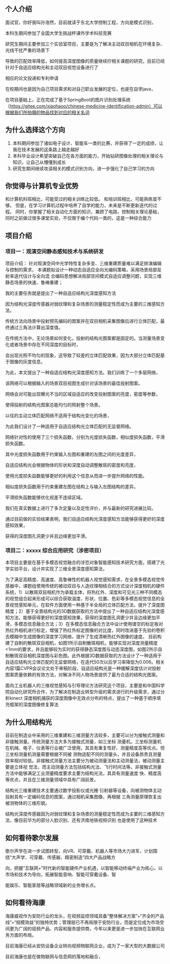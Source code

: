 <!--
 * @Author: 孙浩然
 * @Date: 2020-09-09 08:10:18
 * @LastEditors: 孙浩然
 * @LastEditTime: 2020-09-22 12:26:08
 * @FilePath: \docs\4.interview\个人.md
 * @博客地址: 个人博客，如果各位客官觉得不错，请点个赞，谢谢。[地址](https://codefool0307.github.io/Java-Point/#/)，如对源码有异议请在我的博客中提问
-->
## 个人介绍

面试官，你好我叫孙浩然，目前就读于东北大学控制工程，方向是模式识别，

本科生期间参加了全国大学生挑战杯课外学术科技竞赛

研究生期间主要参加三个实验室项目，主要是为了解决主动双目相机在环境复杂、光线干扰严重的场景下

导致的匹配效率降低，如何提高深度图像的质量继续拧相关课题的研究，目前已经针对于自适应结构光和主动双目视觉设备进行了

相应的论文投递和专利申请

在校期间也是因为自己项目需求和对自己职业发展的定位，也是在自学java，

在项目基础上，正在完成了基于SpringBoot的图片识别处理系统（https://gitee.com/xiaohaoo/chinese-medicine-identification-admin）可以根据我们所拍摄的物品找到对应的相关名词


## 为什么选择这个方向

1. 本科期间参加了诸如电子设计、智能车一类的比赛，并获得了一定的成绩，让我在技术发展的这条路上越走越好
2. 本科毕业设计希望突破自己在各方面的能力，开始钻研图像处理的相关理论与知识，让自己从懵懂到成长
3. 研究生期间继续攻读相关的模式识别方向，进一步强化了自己学习的方向

## 你觉得与计算机专业优势

和计算机科班相比，可能受过的相关训练比较低。
和培训班相比，可能熟练度不够。
但是，在学习计算机过程中培养了自学的能力，未来是不断更新迭代的过程。
同时，你掌握了相关自动化方面的知识，兼顾了电路，控制相关理论基础，
同时之前做过很多课堂实验，不仅限于编个代码一类的，这是一种综合能力

## 项目介绍

### 项目一：观演空间静态感知技术与系统研发

项目介绍： 针对观演空间中光学特性复杂多变、三维重建质量难以满足排演编辑与控制的需求，
           本课题拟设计一种动态自适应全向光编码策略，采用场景局部反射率迭代估计与全向混
           合编码思想解决局部空间模式自适应调整问题，实现三维静态场景的快速、鲁棒重建；

我的主要任务就是提出了一种自适应结构光深度感知方法

因为结构光深度传感器对弱纹理和复杂场景的测量稳定性而成为主要的三维感知方法。

传统方法向场景中投射预先编码的图案并在双目相机采集图像后进行立体匹配，最终通过三角法计算出深度值。

在传统方法中，无论场景如何变化，投射的结构光图案都是固定的。当测量场景变化或者场景中存在不同深度的目标时，

会出现光照不均匀的现象，这导致了较差的立体匹配效果，因为大部分立体匹配基于图像的灰度信息。

为此，本文提出了一种自适应结构光深度感知方法。我们训练了一个多层网络，

该网络可以根据输入的场景双目视图生成针对该场景的最佳投射图案。

网络会对可能出现曝光不当的区域自适应的改变投射图案的亮度，密度等参数，

使得投射的结构光图案总能均匀的照射整个场景。

以往的主动立体匹配网络不适用于结构光变化的场景，

为此我们设计了一种适用于自适应结构光立体匹配的无监督网络。

网络针对性的使用了三个损失函数，分别为光度损失函数，相似度损失函数，平滑损失函数。

其中光度损失函数用于约束输入左图和重建的左图之间的光度差异，

自适应结构光会根据物体的形状和深度自动调整散斑的密度和亮度，

使用光度损失函数能够更好的利用这个信息从而进一步提升网络的性能。

相似度损失函数用于约束重建左图在结构上与输入左图结构的差异。

平滑损失函数能够优化视差不连续区域。

我们在真实数据上进行了多次定量以及定性评价，并与最新的研究进展比较。

通过目前做的实验结果表明，我们自适应结构光深度感知方法能够获得更好的深度感知效果，

获得的深度图孔洞更少并且边缘更加平滑。




### 项目二：xxxxx 综合应用研究（涉密项目） 

本项目主要是在基于多模态视觉融合的涉恐对象智能感知技术研究方面，搭建了光学实验平台，设计并实现了三维全景深度感知算法，

为了满足高精度、高速度、高鲁棒性的机器人视觉感知需求，在全景多模态视觉传感器中，课题组使用传统的被动双目与人造纹理相结合的方式设计深度相机的硬件系统，1）以散斑双目相机作为承载主体，将热红外、深度和可见光三种不同模态的视觉组合起来形成可以综合获取温度、形状、位置、色彩等多模态视觉信息的全景视觉感知单元，在软件方面使用一种基于半全局的立体匹配方法，提升了深度图精度；2）基于全景结构光的3D数据获取的方法中提出了一种自适应结构光深度感知方法，能够获得更好的深度感知效果，获得的深度图孔洞更少并且边缘更加平滑，多模态信息融合方法；3）在多模态信息融合方法中设计使用镂空的标定板对热红外相机进行标定，增强了热红外标定图像的对比度，同时改进基于先验的卷积去模糊中生成图像的深度学习网络，提升了生成清晰热红外图像的速度。
目前构建了自制的散斑双目相机，如图1所示自制散斑相机，能够实现对深度测量精度<1mm的要求，并且能够较为实时的获得静态深度图与动态深度图，如图2所示自制散斑双目相机深度图与彩色图。此外根据3D数据获取的方法设计了一种适用于自适应结构光立体匹配的无监督网络，在迭代50次以后学习率降低为0.006。相关内容1篇CVPR会议论文处于审稿阶段，自适应结构光是一种缓解深度估计对投射图案质量依赖的有效方法，对解决不同人物场景提供了最为合适的结构光图案。








面向工业机器人的三维视觉感知与引导理论方法研究这个项目，主要是和中国科学院自动化研究所合作，为了解决在制造业转型升级的需求进行的升级需求，通过分析kinect 深度相机捕获的深度图像中无效点分布的特点，提出了一种基于顺序填充框架的深度图像修复算法



## 为什么用结构光

目前在制造业中采用的三维重建和三维测量方法较多，主要可以分为接触式测量和非接触测量。传统测量方法大多为接触式测量，如三坐标
测量机。三坐标测量机在机械、电子、仪表等行业被广泛使用，其具有重复性好、测量精度高等优点。但三坐标测量机测量需要根据不同被
测物适配不同的测量头，并且设备昂贵且测量效率相对较低。非接触式测量方法主要分为被动测量法和主动测量法，被动测量主要是立体视
觉法，而主动测量方法包括结构光法、飞行时间法等。非接触式测量方法中能够满足工业测量精度要求主要为结构光法，其具有测量速度
快、精度高等优点，并且在三维测量领域中具有广阔前景。

结构光三维重建技术主要通过数字投影仪或光栅
衍射器等设备，向被测物体主动投射具有一定编码信息的图案，通过相机采集图像，再根据
三角测量原理恢复出被测物体的三维形貌。

结构光深度传感器因为对弱纹理和复杂场景的测量稳定性而成为主要的三维感知方法，像目前华为的部分人脸识别、还有济南地铁视频识别
也是使用了这种技术


## 如何看待歌尔发展

歌尔声学在进一步试图转型，向VR、可穿戴、机器人等市场大力进军，计划围绕“大声学、可穿戴、传感器、精密制造”四大产品战略方

向，把握“互联网+”时代新的智能硬件产业机遇，以智能移动终端产业为核心，以市场和技术为导向，拓展智能音响、智能可穿戴设备、智

能娱乐、智能家居等战略领域新的业务增长点。

## 如何看待海康

海康威视作为安防行业的龙头，在视频监控领域具备“整体解决方案”+“齐全的产品线”+“规模效益”的独特优势；管理层已不再局限于安防行业，而是定位成为市场空间更为广阔的视频产品、内容和服务提供商，今年以来更是进一步加快在互联网业务方面的布局。

目前海康已经从安防设备企业转向视频物联网企业，成为了一家大型的大数据公司


目前海康也是在做物联网与信息网的落地和融合，